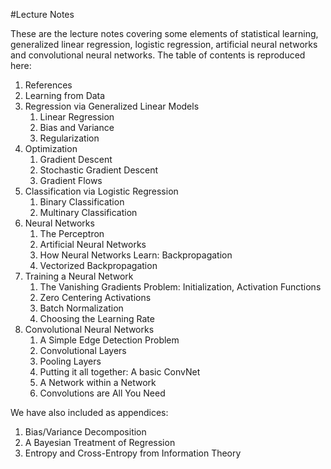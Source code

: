 #Lecture Notes

These are the lecture notes covering some elements of statistical learning, generalized linear regression, logistic regression, artificial neural networks and convolutional neural networks.
The table of contents is reproduced here:

1. References
2. Learning from Data
3. Regression via Generalized Linear Models
    1. Linear Regression 
    2. Bias and Variance
    3. Regularization
4. Optimization
    1. Gradient Descent
    2. Stochastic Gradient Descent 
    3. Gradient Flows
5. Classification via Logistic Regression
    1. Binary Classification 
    2. Multinary Classification 
6. Neural Networks
    1. The Perceptron 
    2. Artificial Neural Networks
    3. How Neural Networks Learn: Backpropagation
    4. Vectorized Backpropagation 
7. Training a Neural Network
    1. The Vanishing Gradients Problem: Initialization, Activation Functions
    2. Zero Centering Activations 
    3. Batch Normalization 
    4. Choosing the Learning Rate
8. Convolutional Neural Networks
    1. A Simple Edge Detection Problem 
    2. Convolutional Layers 
    3. Pooling Layers 
    4. Putting it all together: A basic ConvNet
    5. A Network within a Network
    6. Convolutions are All You Need

We have also included as appendices:
1. Bias/Variance Decomposition
2. A Bayesian Treatment of Regression
3. Entropy and Cross-Entropy from Information Theory
